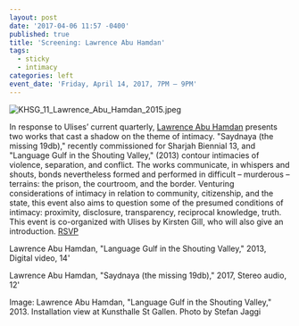 ```yaml
---
layout: post
date: '2017-04-06 11:57 -0400'
published: true
title: 'Screening: Lawrence Abu Hamdan'
tags:
  - sticky
  - intimacy
categories: left
event_date: 'Friday, April 14, 2017, 7PM – 9PM'
---
```

![KHSG_11_Lawrence_Abu_Hamdan_2015.jpeg]({{site.baseurl}}/assets/img/KHSG_11_Lawrence_Abu_Hamdan_2015.jpeg)

In response to Ulises’ current quarterly, [Lawrence Abu Hamdan](http://lawrenceabuhamdan.com/) presents two works that cast a shadow on the theme of intimacy. "Saydnaya (the missing 19db)," recently commissioned for Sharjah Biennial 13, and "Language Gulf in the Shouting Valley," (2013) contour intimacies of violence, separation, and conflict. The works communicate, in whispers and shouts, bonds nevertheless formed and performed in difficult – murderous – terrains: the prison, the courtroom, and the border. Venturing considerations of intimacy in relation to community, citizenship, and the state, this event also aims to question some of the presumed conditions of intimacy: proximity, disclosure, transparency, reciprocal knowledge, truth. This event is co-organized with Ulises by Kirsten Gill, who will also give an introduction. [RSVP](https://www.facebook.com/events/633462733505988/)

Lawrence Abu Hamdan, "Language Gulf in the Shouting Valley," 2013,  
Digital video, 14' 

Lawrence Abu Hamdan, "Saydnaya (the missing 19db)," 2017, 
Stereo audio, 12'

Image: Lawrence Abu Hamdan, "Language Gulf in the Shouting Valley," 2013. Installation view at Kunsthalle St Gallen. Photo by Stefan Jaggi
